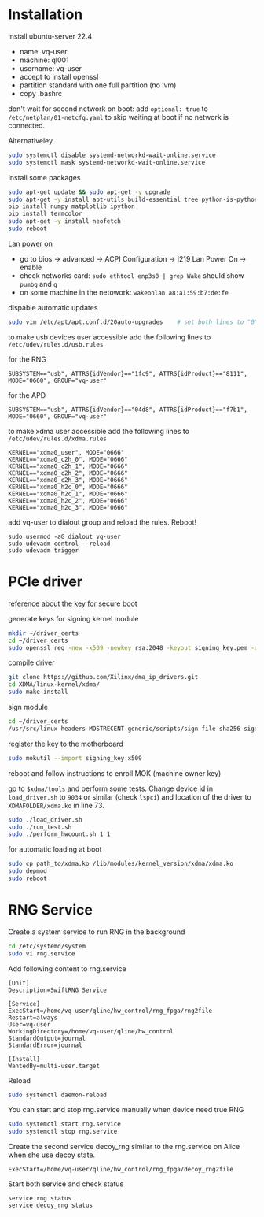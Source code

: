 
# Installation

install ubuntu-server 22.4

- name: vq-user
- machine: ql001
- username: vq-user
- accept to install openssl
- partition standard with one full partition (no lvm)
- copy .bashrc

don't wait for second network on boot: add `optional: true` to `/etc/netplan/01-netcfg.yaml` to skip waiting at boot if no network is connected. 

Alternativeley

~~~~.bash
sudo systemctl disable systemd-networkd-wait-online.service
sudo systemctl mask systemd-networkd-wait-online.service
~~~~

Install some packages

~~~~.bash
sudo apt-get update && sudo apt-get -y upgrade
sudo apt-get -y install apt-utils build-essential tree python-is-python3 python3-pip openssl fio
pip install numpy matplotlib ipython
pip install termcolor
sudo apt-get -y install neofetch
sudo reboot
~~~~

[Lan power on](https://www.claudiokuenzler.com/blog/1208/how-to-enable-wake-on-lan-wol-asrock-b550-motherboard-linux)

- go to bios -> advanced -> ACPI Configuration -> I219 Lan Power On -> enable
- check networks card: `sudo ethtool enp3s0 | grep Wake` should show `pumbg` and `g`
- on some machine in the netowork: `wakeonlan a8:a1:59:b7:de:fe`

dispable automatic updates

~~~~.bash
sudo vim /etc/apt/apt.conf.d/20auto-upgrades    # set both lines to "0"
~~~~

to make usb devices user accessible add the following lines to `/etc/udev/rules.d/usb.rules` 

for the RNG 

`SUBSYSTEM=="usb", ATTRS{idVendor}=="1fc9", ATTRS{idProduct}=="8111", MODE="0660", GROUP="vq-user"`

for the APD

`SUBSYSTEM=="usb", ATTRS{idVendor}=="04d8", ATTRS{idProduct}=="f7b1", MODE="0660", GROUP="vq-user"`

to make xdma user accessible add the following lines to `/etc/udev/rules.d/xdma.rules` 

~~~~
KERNEL=="xdma0_user", MODE="0666"
KERNEL=="xdma0_c2h_0", MODE="0666"
KERNEL=="xdma0_c2h_1", MODE="0666"
KERNEL=="xdma0_c2h_2", MODE="0666"
KERNEL=="xdma0_c2h_3", MODE="0666"
KERNEL=="xdma0_h2c_0", MODE="0666"
KERNEL=="xdma0_h2c_1", MODE="0666"
KERNEL=="xdma0_h2c_2", MODE="0666"
KERNEL=="xdma0_h2c_3", MODE="0666"
~~~~

add vq-user to dialout group and reload the rules. Reboot!
```
sudo usermod -aG dialout vq-user
sudo udevadm control --reload
sudo udevadm trigger
```

# PCIe driver

[reference about the key for secure boot](https://askubuntu.com/questions/760671/could-not-load-vboxdrv-after-upgrade-to-ubuntu-16-04-and-i-want-to-keep-secur/768310#768310)

generate keys for signing kernel module

~~~~.bash
mkdir ~/driver_certs
cd ~/driver_certs
sudo openssl req -new -x509 -newkey rsa:2048 -keyout signing_key.pem -outform DER -out signing_key.x509 -nodes -subj "/CN=Owner/"
~~~~

compile driver

~~~~.bash
git clone https://github.com/Xilinx/dma_ip_drivers.git
cd XDMA/linux-kernel/xdma/
sudo make install
~~~~

sign module

~~~~.bash
cd ~/driver_certs
/usr/src/linux-headers-MOSTRECENT-generic/scripts/sign-file sha256 signing_key.pem signing_key.x509 XDMAFOLDER/xdma.ko
~~~~

register the key to the motherboard

~~~~.bash
sudo mokutil --import signing_key.x509
~~~~

reboot and follow instructions to enroll MOK (machine owner key)

go to `$xdma/tools` and perform some tests. Change device id in `load_driver.sh` to `9034` or similar (check `lspci`) and location of the driver to `XDMAFOLDER/xdma.ko` in line 73.

~~~~.bash
sudo ./load_driver.sh
sudo ./run_test.sh
sudo ./perform_hwcount.sh 1 1
~~~~

for automatic loading at boot

~~~~.bash
sudo cp path_to/xdma.ko /lib/modules/kernel_version/xdma/xdma.ko
sudo depmod
sudo reboot
~~~~

# RNG Service
Create a system service to run RNG in the background

~~~~.bash
cd /etc/systemd/system
sudo vi rng.service
~~~~
Add following content to rng.service

```
[Unit]                                                                                                           
Description=SwiftRNG Service                                                                                     

[Service]                                                                                                         
ExecStart=/home/vq-user/qline/hw_control/rng_fpga/rng2file                                                        
Restart=always                                                                                                    
User=vq-user                                                                                                      
WorkingDirectory=/home/vq-user/qline/hw_control                                                                  
StandardOutput=journal                                                                                            
StandardError=journal                                                                                             

[Install]                                                                                                         
WantedBy=multi-user.target  
```
Reload 

~~~~.bash
sudo systemctl daemon-reload
~~~~

You can start and stop rng.service manually when device need true RNG

~~~~.bash
sudo systemctl start rng.service
sudo systemctl stop rng.service
~~~~

Create the second service decoy_rng similar to the rng.service on Alice when she use decoy state.

```
ExecStart=/home/vq-user/qline/hw_control/rng_fpga/decoy_rng2file
```
Start both service and check status

```
service rng status
service decoy_rng status
```


